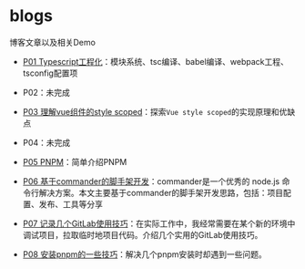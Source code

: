 # blogs

博客文章以及相关Demo

- [P01 Typescript工程化](https://github.com/ysh83737/blogs/tree/main/P01_typescript_engineering)：模块系统、tsc编译、babel编译、webpack工程、tsconfig配置项

- P02：未完成

- [P03 理解vue组件的style scoped](https://github.com/ysh83737/blogs/tree/main/P03_vue_style_scoped)：探索`Vue style scoped`的实现原理和优缺点

- P04：未完成

- [P05 PNPM](https://github.com/ysh83737/blogs/tree/main/P05_pnpm)：简单介绍PNPM

- [P06 基于commander的脚手架开发](https://github.com/ysh83737/blogs/tree/main/P06_commander)：commander是一个优秀的 node.js 命令行解决方案。本文主要基于commander的脚手架开发思路，包括：项目配置、发布、工具等分享

- [P07 记录几个GitLab使用技巧](https://github.com/ysh83737/blogs/tree/main/P07_git_clone)：在实际工作中，我经常需要在某个新的环境中调试项目，拉取临时地项目代码。介绍几个实用的GitLab使用技巧。

- [P08 安装pnpm的一些技巧](https://github.com/ysh83737/blogs/tree/main/P08_pnpm_version)：解决几个pnpm安装时却遇到一些问题。